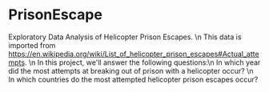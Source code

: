 # PrisonEscape
Exploratory Data Analysis of Helicopter Prison Escapes. \n
This data is imported from https://en.wikipedia.org/wiki/List_of_helicopter_prison_escapes#Actual_attempts. \n
In this project, we'll answer the following questions:\n
In which year did the most attempts at breaking out of prison with a helicopter occur? \n
In which countries do the most attempted helicopter prison escapes occur? 
